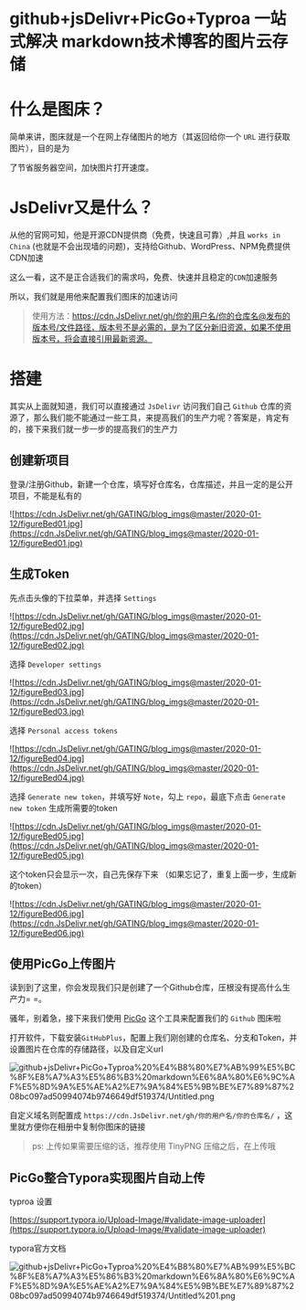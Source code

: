 # github+jsDelivr+PicGo+Typroa 一站式解决 markdown技术博客的图片云存储

# 什么是图床？

简单来讲，图床就是一个在网上存储图片的地方（其返回给你一个 `URL` 进行获取图片），目的是为

了节省服务器空间，加快图片打开速度。

# JsDelivr又是什么？

从他的官网可知，他是开源CDN提供商（免费，快速且可靠）,并且 `works in China` (也就是不会出现墙的问题)，支持给Github、WordPress、NPM免费提供CDN加速

这么一看，这不是正合适我们的需求吗，免费、快速并且稳定的`CDN`加速服务

所以，我们就是用他来配置我们图床的加速访问

> 使用方法：https://cdn.JsDelivr.net/gh/你的用户名/你的仓库名@发布的版本号/文件路径，版本号不是必需的，是为了区分新旧资源，如果不使用版本号，将会直接引用最新资源。

# 搭建

其实从上面就知道，我们可以直接通过 `JsDelivr` 访问我们自己 `Github` 仓库的资源了，那么我们能不能通过一些工具，来提高我们的生产力呢？答案是，肯定有的，接下来我们就一步一步的提高我们的生产力

## 创建新项目

登录/注册Github，新建一个仓库，填写好仓库名，仓库描述，并且一定的是公开项目，不能是私有的

![https://cdn.JsDelivr.net/gh/GATING/blog_imgs@master/2020-01-12/figureBed01.jpg](https://cdn.JsDelivr.net/gh/GATING/blog_imgs@master/2020-01-12/figureBed01.jpg)

## 生成Token

先点击头像的下拉菜单，并选择 `Settings`

![https://cdn.JsDelivr.net/gh/GATING/blog_imgs@master/2020-01-12/figureBed02.jpg](https://cdn.JsDelivr.net/gh/GATING/blog_imgs@master/2020-01-12/figureBed02.jpg)

选择 `Developer settings`

![https://cdn.JsDelivr.net/gh/GATING/blog_imgs@master/2020-01-12/figureBed03.jpg](https://cdn.JsDelivr.net/gh/GATING/blog_imgs@master/2020-01-12/figureBed03.jpg)

选择 `Personal access tokens`

![https://cdn.JsDelivr.net/gh/GATING/blog_imgs@master/2020-01-12/figureBed04.jpg](https://cdn.JsDelivr.net/gh/GATING/blog_imgs@master/2020-01-12/figureBed04.jpg)

选择 `Generate new token`，并填写好 `Note`，勾上 `repo`，最底下点击 `Generate new token` 生成所需要的token

![https://cdn.JsDelivr.net/gh/GATING/blog_imgs@master/2020-01-12/figureBed05.jpg](https://cdn.JsDelivr.net/gh/GATING/blog_imgs@master/2020-01-12/figureBed05.jpg)

这个token只会显示一次，自己先保存下来 （如果忘记了，重复上面一步，生成新的token）

![https://cdn.JsDelivr.net/gh/GATING/blog_imgs@master/2020-01-12/figureBed06.jpg](https://cdn.JsDelivr.net/gh/GATING/blog_imgs@master/2020-01-12/figureBed06.jpg)

## 使用PicGo上传图片

读到到了这里，你会发现我们只是创建了一个Github仓库，压根没有提高什么生产力= =。

骚年，别着急，接下来我们使用 [PicGo](https://github.com/Molunerfinn/picgo/releases) 这个工具来配置我们的 `Github` 图床啦

打开软件，下载安装`GitHubPlus`，配置上我们刚创建的仓库名、分支和Token，并设置图片在仓库的存储路径，以及自定义url

![github+jsDelivr+PicGo+Typroa%20%E4%B8%80%E7%AB%99%E5%BC%8F%E8%A7%A3%E5%86%B3%20markdown%E6%8A%80%E6%9C%AF%E5%8D%9A%E5%AE%A2%E7%9A%84%E5%9B%BE%E7%89%87%208bc097ad50994074b9746649df519374/Untitled.png](github+jsDelivr+PicGo+Typroa%20%E4%B8%80%E7%AB%99%E5%BC%8F%E8%A7%A3%E5%86%B3%20markdown%E6%8A%80%E6%9C%AF%E5%8D%9A%E5%AE%A2%E7%9A%84%E5%9B%BE%E7%89%87%208bc097ad50994074b9746649df519374/Untitled.png)

自定义域名则配置成 `https://cdn.JsDelivr.net/gh/你的用户名/你的仓库名/` ，这里就方便你在相册中复制你图床的链接

> ps: 上传如果需要压缩的话，推荐使用 TinyPNG 压缩之后，在上传哦

## PicGo整合Typora实现图片自动上传

typroa 设置 

[https://support.typora.io/Upload-Image/#validate-image-uploader](https://support.typora.io/Upload-Image/#validate-image-uploader)

typora官方文档

![github+jsDelivr+PicGo+Typroa%20%E4%B8%80%E7%AB%99%E5%BC%8F%E8%A7%A3%E5%86%B3%20markdown%E6%8A%80%E6%9C%AF%E5%8D%9A%E5%AE%A2%E7%9A%84%E5%9B%BE%E7%89%87%208bc097ad50994074b9746649df519374/Untitled%201.png](github+jsDelivr+PicGo+Typroa%20%E4%B8%80%E7%AB%99%E5%BC%8F%E8%A7%A3%E5%86%B3%20markdown%E6%8A%80%E6%9C%AF%E5%8D%9A%E5%AE%A2%E7%9A%84%E5%9B%BE%E7%89%87%208bc097ad50994074b9746649df519374/Untitled%201.png)